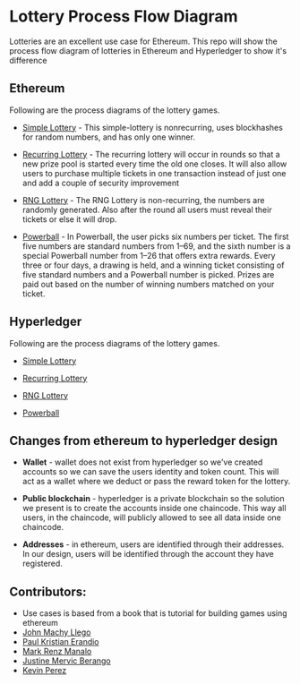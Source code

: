 # Lottery Process Flow Diagram

Lotteries are an excellent use case for Ethereum. This repo will show the process flow diagram of lotteries in Ethereum and Hyperledger to show it's difference


## Ethereum
Following are the process diagrams of the lottery games.

* [Simple Lottery](https://github.com/johnmackyllego/lottery/blob/master/ethereum/simple-lottery/Simple-lottery.jpg)  - This simple-lottery is nonrecurring, uses blockhashes for random numbers, and has only
one winner.

* [Recurring Lottery](https://github.com/mark-renz/ethereum-hyperledger-lottery/tree/master/ethereum/recurring)  - The
recurring lottery will occur in rounds so that a new prize pool is started every
time the old one closes. It will also allow users to purchase multiple
tickets in one transaction instead of just one and add a couple of security
improvement

* [RNG Lottery](https://github.com/mark-renz/ethereum-hyperledger-lottery/tree/master/ethereum/rng%20lottery) - The RNG Lottery is non-recurring, the numbers are randomly generated. Also after the round all users must reveal their tickets or else it will drop.


* [Powerball](https://github.com/mark-renz/ethereum-hyperledger-lottery/tree/master/ethereum/powerball)  - In Powerball, the user picks six numbers per ticket. The first five
numbers are standard numbers from 1–69, and the sixth number is a
special Powerball number from 1–26 that offers extra rewards. Every three
or four days, a drawing is held, and a winning ticket consisting of five
standard numbers and a Powerball number is picked. Prizes are paid out
based on the number of winning numbers matched on your ticket.

## Hyperledger
Following are the process diagrams of the lottery games.

* [Simple Lottery](https://github.com/mark-renz/ethereum-hyperledger-lottery/tree/master/hyperledger/simple-lottery)

* [Recurring Lottery](https://github.com/mark-renz/ethereum-hyperledger-lottery/tree/master/hyperledger/Recurring)

* [RNG Lottery](https://github.com/mark-renz/ethereum-hyperledger-lottery/tree/master/hyperledger/RNG-Lottery)

* [Powerball](https://github.com/mark-renz/ethereum-hyperledger-lottery/tree/master/hyperledger/powerball)

## Changes from ethereum to hyperledger design

* **Wallet** - wallet does not exist from hyperledger so we've created accounts
so we can save the users identity and token count. This will act as a wallet
where we deduct or pass the reward token for the lottery.

* **Public blockchain** - hyperledger is a private blockchain so the solution we present is to create
the accounts inside one chaincode. This way all users, in the chaincode, will publicly allowed to see all data
inside one chaincode.

* **Addresses** - in ethereum, users are identified through their addresses. In our design, users will be
identified through the account they have registered.

## Contributors:

* Use cases is based from a book that is tutorial for building games using ethereum
* [John Machy Llego](https://github.com/johnmackyllego) 
* [Paul Kristian Erandio](https://github.com/tensaipaul) 
* [Mark Renz Manalo](https://github.com/mark-renz)
* [Justine Mervic Berango](https://github.com/hustino)
* [Kevin Perez](https://github.com/kvzprz)
